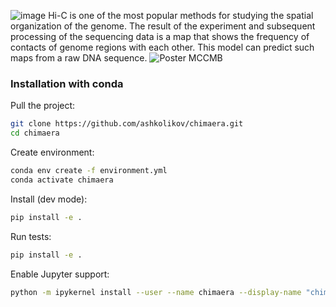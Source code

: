 ![image](https://user-images.githubusercontent.com/79586312/127057849-d2785b2e-8f5b-4daf-bc44-ad3dbc3fd47e.png)
Hi-C is one of the most popular methods for studying the spatial organization of the genome. The result of the experiment and subsequent processing of the sequencing data is a map that shows the frequency of contacts of genome regions with each other. This model can predict such maps from a raw DNA sequence.
![Poster MCCMB](https://user-images.githubusercontent.com/79586312/138556876-739fa8c5-3939-4a50-abdd-12316b66c9e0.png)

### Installation with conda

Pull the project:
```bash
git clone https://github.com/ashkolikov/chimaera.git
cd chimaera
```

Create environment:
```bash
conda env create -f environment.yml
conda activate chimaera
```

Install (dev mode):
```bash
pip install -e .
```

Run tests: 
```bash
pip install -e .
```

Enable Jupyter support: 
```bash
python -m ipykernel install --user --name chimaera --display-name "chimaera"
```